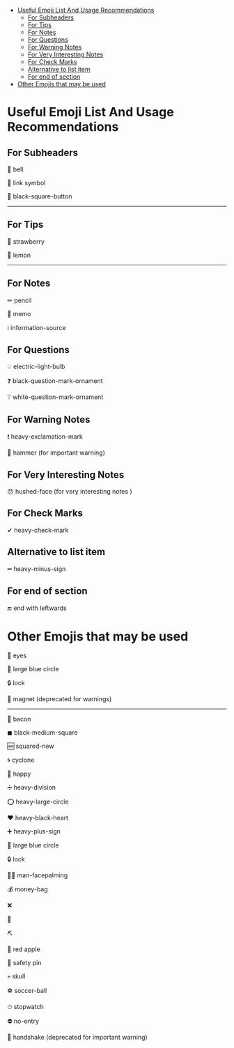 
- [Useful Emoji List And Usage Recommendations](#useful-emoji-list-and-usage-recommendations)
  - [For Subheaders](#for-subheaders)
  - [For Tips](#for-tips)
  - [For Notes](#for-notes)
  - [For Questions](#for-questions)
  - [For Warning Notes](#for-warning-notes)
  - [For Very Interesting Notes](#for-very-interesting-notes)
  - [For Check Marks](#for-check-marks)
  - [Alternative to list item](#alternative-to-list-item)
  - [For end of section](#for-end-of-section)
- [Other Emojis that may be used](#other-emojis-that-may-be-used)


# Useful Emoji List And Usage Recommendations

## For Subheaders

🔔 bell

🔗 link symbol

🔲 black-square-button

---

## For Tips

🍓 strawberry 

🍋 lemon

---

## For Notes

✏ pencil 

📝 memo 

ℹ information-source 


## For Questions

💡 electric-light-bulb

❓ black-question-mark-ornament

❔ white-question-mark-ornament


## For Warning Notes

❗ heavy-exclamation-mark  

🔨 hammer (for important warning)


## For Very Interesting Notes

😯 hushed-face  (for very interesting notes )


## For Check Marks

✔ heavy-check-mark

## Alternative to list item 

➖ heavy-minus-sign

## For end of section

🔚 end with leftwards

# Other Emojis that may be used

👀 eyes

🔵 large blue circle

🔒 lock

🧲 magnet (deprecated for warnings)

---

🥓 bacon

◼ black-medium-square



🆕 squared-new

🌀 cyclone

🙂 happy

➗ heavy-division

⭕ heavy-large-circle

❤ heavy-black-heart

➕ heavy-plus-sign

🔵 large blue circle

🔒 lock

🤦‍♂️ man-facepalming

💰 money-bag

❌  

📄 

⛏ 

🍎 red apple  

🧷 safety pin

💀 skull

⚽ soccer-ball

⏱ stopwatch

⛔ no-entry

🤝 handshake (deprecated for important warning)



 